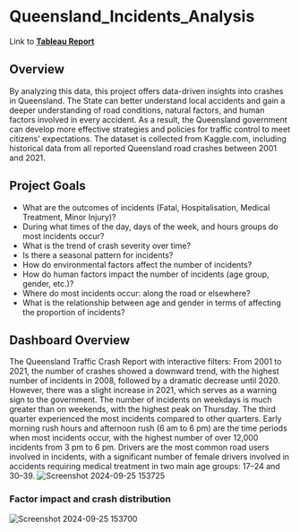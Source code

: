 # Queensland_Incidents_Analysis
Link to **[Tableau Report](https://public.tableau.com/app/profile/brian.ong1771/viz/Story_17272414319140/StoryTellingaboutQueenslandIncidentsdata?publish=yes)**

## Overview
By analyzing this data, this project offers data-driven insights into crashes in Queensland. The State can better understand local accidents and gain a deeper understanding of road conditions, natural factors, and human factors involved in every accident. As a result, the Queensland government can develop more effective strategies and policies for traffic control to meet citizens' expectations. The dataset is collected from Kaggle.com, including historical data from all reported Queensland road crashes between 2001 and 2021.

## Project Goals
* What are the outcomes of incidents (Fatal, Hospitalisation, Medical Treatment, Minor Injury)?
* During what times of the day, days of the week, and hours groups do most incidents occur?
* What is the trend of crash severity over time?
* Is there a seasonal pattern for incidents?
* How do environmental factors affect the number of incidents?
* How do human factors impact the number of incidents (age group, gender, etc.)?
* Where do most incidents occur: along the road or elsewhere?
* What is the relationship between age and gender in terms of affecting the proportion of incidents?

## Dashboard Overview
The Queensland Traffic Crash Report with interactive filters:
From 2001 to 2021, the number of crashes showed a downward trend, with the highest number of incidents in 2008, followed by a dramatic decrease until 2020. However, there was a slight increase in 2021, which serves as a warning sign to the government.
The number of incidents on weekdays is much greater than on weekends, with the highest peak on Thursday.
The third quarter experienced the most incidents compared to other quarters.
Early morning rush hours and afternoon rush (6 am to 6 pm) are the time periods when most incidents occur, with the highest number of over 12,000 incidents from 3 pm to 6 pm.
Drivers are the most common road users involved in incidents, with a significant number of female drivers involved in accidents requiring medical treatment in two main age groups: 17–24 and 30–39.
![Screenshot 2024-09-25 153725](https://github.com/user-attachments/assets/4b45fc64-63a8-4fe1-ad3e-2f3d5b5b90a9)
### Factor impact and crash distribution
![Screenshot 2024-09-25 153700](https://github.com/user-attachments/assets/e7c63712-bedd-4c7a-b4c8-46570e2ea888)
